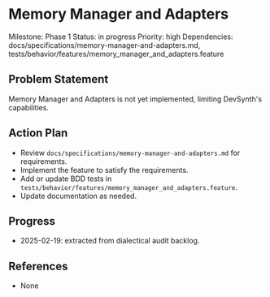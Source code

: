 # Memory Manager and Adapters
Milestone: Phase 1
Status: in progress
Priority: high
Dependencies: docs/specifications/memory-manager-and-adapters.md, tests/behavior/features/memory_manager_and_adapters.feature

## Problem Statement
Memory Manager and Adapters is not yet implemented, limiting DevSynth's capabilities.


## Action Plan
- Review `docs/specifications/memory-manager-and-adapters.md` for requirements.
- Implement the feature to satisfy the requirements.
- Add or update BDD tests in `tests/behavior/features/memory_manager_and_adapters.feature`.
- Update documentation as needed.

## Progress
- 2025-02-19: extracted from dialectical audit backlog.

## References
- None

